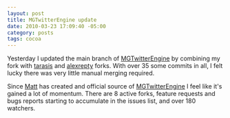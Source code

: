 ```yaml
--- 
layout: post
title: MGTwitterEngine update
date: 2010-03-23 17:09:40 -05:00
category: posts
tags: cocoa
---
```

Yesterday I updated the main branch of [MGTwitterEngine][1] by combining my fork with [tarasis][2] and [alexrepty][3] forks.  With over 35 some commits in all, I felt lucky there was very little manual merging required.

Since [Matt][4] has created and official source of [MGTwitterEngine][5] I feel like it's gained a lot of momentum.  There are 8 active forks, feature requests and bugs reports starting to accumulate in the issues list, and over 180 watchers.

[1]: http://github.com/mattgemmell/MGTwitterEngine
[2]: http://github.com/tarasis
[3]: http://github.com/alexrepty
[4]: http://mattgemmell.com
[5]: http://github.com/mattgemmell/MGTwitterEngine 
